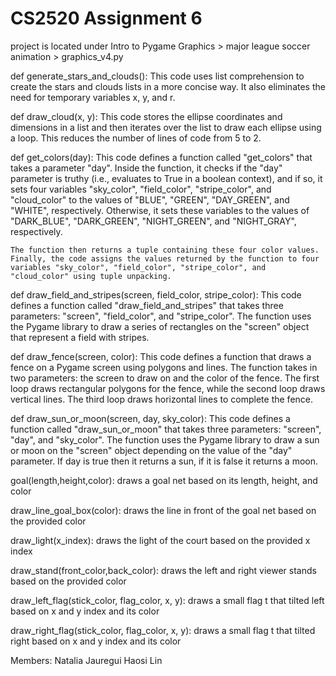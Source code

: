# CS2520 Assignment 6
project is located under Intro to Pygame Graphics > major league soccer animation > graphics_v4.py

def generate_stars_and_clouds():
  This code uses list comprehension to create the stars and clouds lists in a more concise way. It also eliminates the need for temporary variables x, y, and r.

def draw_cloud(x, y):
  This code stores the ellipse coordinates and dimensions in a list and then iterates over the list to draw each ellipse using a loop. This reduces the number of lines of code from 5 to 2.
 
 def get_colors(day):
 	This code defines a function called "get_colors" that takes a parameter "day". Inside the function, it checks if the "day" parameter is truthy (i.e., evaluates to True in a boolean context), and if so, it sets four variables "sky_color", "field_color", "stripe_color", and "cloud_color" to the values of "BLUE", "GREEN", "DAY_GREEN", and "WHITE", respectively. Otherwise, it sets these variables to the values of "DARK_BLUE", "DARK_GREEN", "NIGHT_GREEN", and "NIGHT_GRAY", respectively.

	The function then returns a tuple containing these four color values. Finally, the code assigns the values returned by the function to four variables "sky_color", "field_color", "stripe_color", and "cloud_color" using tuple unpacking.
 
def draw_field_and_stripes(screen, field_color, stripe_color):
 	This code defines a function called "draw_field_and_stripes" that takes three parameters: "screen", "field_color", and "stripe_color". The function uses the Pygame library to draw a series of rectangles on the "screen" object that represent a field with stripes.
 
def draw_fence(screen, color):
 	This code defines a function that draws a fence on a Pygame screen using polygons and lines. The function takes in two parameters: the screen to draw on and the color of the fence. The first loop draws rectangular polygons for the fence, while the second loop draws vertical lines. The third loop draws horizontal lines to complete the fence.
 
def draw_sun_or_moon(screen, day, sky_color):
	This code defines a function called "draw_sun_or_moon" that takes three parameters: "screen", "day", and "sky_color". The function uses the Pygame library to draw a sun or moon on the "screen" object depending on the value of the "day" parameter. If day is true then it returns a sun, if it is false it returns a moon. 
 
goal(length,height,color): draws a goal net based on its length, height, and color

draw_line_goal_box(color): draws the line in front of the goal net based on the provided color
	
draw_light(x_index): draws the light of the court based on the provided x index


draw_stand(front_color,back_color): draws the left and right viewer stands based on the provided color

draw_left_flag(stick_color, flag_color, x, y): draws a small flag t that tilted left based on x and y index and its color
	
draw_right_flag(stick_color, flag_color, x, y): draws a small flag t that tilted right based on x and y index and its color





Members:
Natalia Jauregui
Haosi Lin
